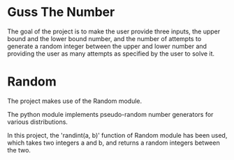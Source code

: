 # Guss The Number

The goal of the project is to make the user provide three inputs, the upper bound and the lower bound number, and the number of attempts to generate a random integer between the upper and lower number and providing the user as many attempts as specified by the user to solve it.

# Random

The project makes use of the Random module.

The python module implements pseudo-random number generators for various distributions.

In this project, the 'randint(a, b)' function of Random module has been used, which takes two integers a and b, and returns a random integers between the two.
